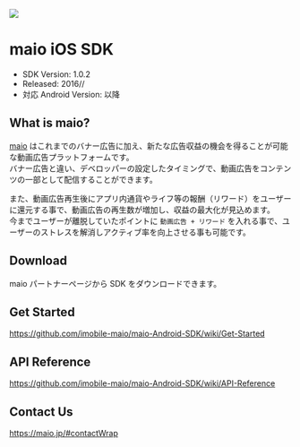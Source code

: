 ![](https://github.com/imobile-maio/maio-iOS-SDK/blob/wiki/doc/images/logo.png)

# maio iOS SDK
- SDK Version: 1.0.2
- Released: 2016//
- 対応 Android Version:  以降

## What is maio?
[maio](https://maio.jp/) はこれまでのバナー広告に加え、新たな広告収益の機会を得ることが可能な動画広告プラットフォームです。  
バナー広告と違い、デベロッパーの設定したタイミングで、動画広告をコンテンツの一部として配信することができます。

また、動画広告再生後にアプリ内通貨やライフ等の報酬（リワード）をユーザーに還元する事で、動画広告の再生数が増加し、収益の最大化が見込めます。  
今までユーザーが離脱していたポイントに `動画広告 + リワード` を入れる事で、ユーザーのストレスを解消しアクティブ率を向上させる事も可能です。  

## Download
maio パートナーページから SDK をダウンロードできます。

## Get Started
https://github.com/imobile-maio/maio-Android-SDK/wiki/Get-Started 

## API Reference
https://github.com/imobile-maio/maio-Android-SDK/wiki/API-Reference

## Contact Us
https://maio.jp/#contactWrap
